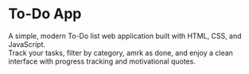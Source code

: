 # To-Do App

A simple, modern To-Do list web application built with HTML, CSS, and JavaScript.  
Track your tasks, filter by category, amrk as done, and enjoy a clean interface with progress tracking and motivational quotes.
